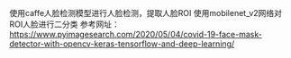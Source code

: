 使用caffe人脸检测模型进行人脸检测，提取人脸ROI
使用mobilenet_v2网络对ROI人脸进行二分类
参考网址：https://www.pyimagesearch.com/2020/05/04/covid-19-face-mask-detector-with-opencv-keras-tensorflow-and-deep-learning/
